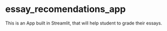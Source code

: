 # essay_recomendations_app
This is an App built in Streamlit, that will help student to grade their essays.
